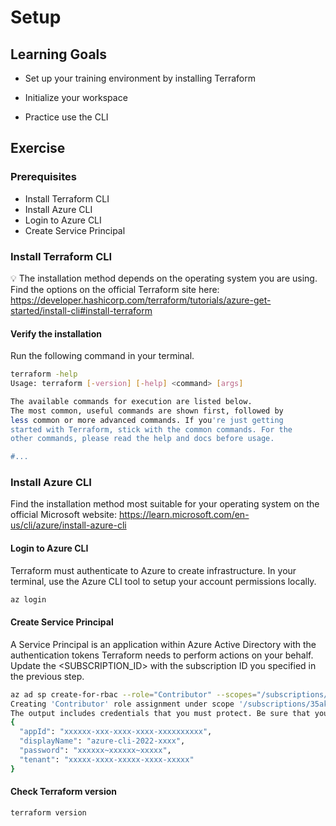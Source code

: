 # Setup

## Learning Goals

- Set up your training environment by installing Terraform

- Initialize your workspace

- Practice use the CLI
## Exercise

### Prerequisites

  - Install Terraform CLI
  - Install Azure CLI
  - Login to Azure CLI
  - Create Service Principal

### Install Terraform CLI

💡 The installation method depends on the operating system you are using.
Find the options on the official Terraform site here: https://developer.hashicorp.com/terraform/tutorials/azure-get-started/install-cli#install-terraform

#### Verify the installation 

Run the following command in your terminal.

``` bash
terraform -help
Usage: terraform [-version] [-help] <command> [args]

The available commands for execution are listed below.
The most common, useful commands are shown first, followed by
less common or more advanced commands. If you're just getting
started with Terraform, stick with the common commands. For the
other commands, please read the help and docs before usage.

#...
```
### Install Azure CLI
Find the installation method most suitable for your operating system on the official Microsoft website:
https://learn.microsoft.com/en-us/cli/azure/install-azure-cli
#### Login to Azure CLI
Terraform must authenticate to Azure to create infrastructure.
In your terminal, use the Azure CLI tool to setup your account permissions locally.

``` bash
az login
```
#### Create Service Principal
A Service Principal is an application within Azure Active Directory with the authentication tokens Terraform needs to perform actions on your behalf. Update the <SUBSCRIPTION_ID> with the subscription ID you specified in the previous step.

``` bash
az ad sp create-for-rbac --role="Contributor" --scopes="/subscriptions/<SUBSCRIPTION_ID>"
Creating 'Contributor' role assignment under scope '/subscriptions/35akss-subscription-id'
The output includes credentials that you must protect. Be sure that you do not include these credentials in your code or check the credentials into your source control. For more information, see https://aka.ms/azadsp-cli
{
  "appId": "xxxxxx-xxx-xxxx-xxxx-xxxxxxxxxx",
  "displayName": "azure-cli-2022-xxxx",
  "password": "xxxxxx~xxxxxx~xxxxx",
  "tenant": "xxxxx-xxxx-xxxxx-xxxx-xxxxx"
}
```

#### Check Terraform version

``` bash
terraform version
```
